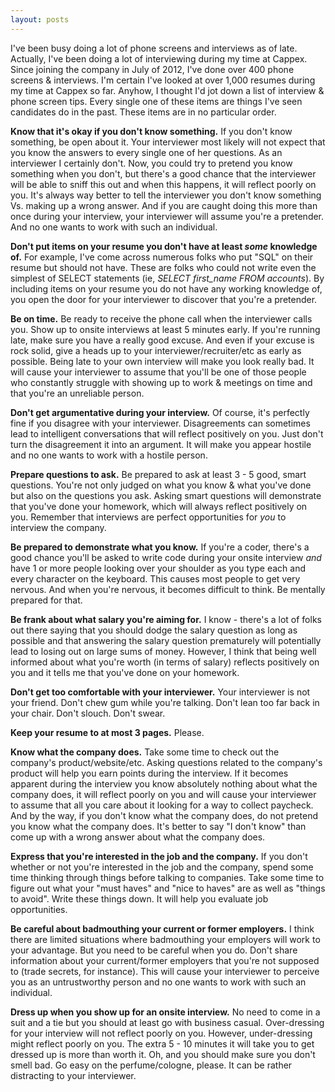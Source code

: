 ```yaml
---
layout: posts
---
```


I've been busy doing a lot of phone screens and interviews as of late.  Actually, I've been doing a lot of interviewing during my time at Cappex.  Since joining the company in July of 2012, I've done over 400 phone screens & interviews.  I'm certain I've looked at over 1,000 resumes during my time at Cappex so far.  Anyhow, I thought I'd jot down a list of interview & phone screen tips.  Every single one of these items are things I've seen candidates do in the past.  These items are in no particular order.

**Know that it's okay if you don't know something.**  If you don't know something, be open about it.  Your interviewer most likely will not expect that you know the answers to every single one of her questions.  As an interviewer I certainly don't.  Now, you could try to pretend you know something when you don't, but there's a good chance that the interviewer will be able to sniff this out and when this happens, it will reflect poorly on you.  It's always way better to tell the interviewer you don't know something Vs. making up a wrong answer.  And if you are caught doing this more than once during your interview, your interviewer will assume you're a pretender.  And no one wants to work with such an individual.

**Don't put items on your resume you don't have at least *some* knowledge of.**  For example, I've come across numerous folks who put "SQL" on their resume but should not have.  These are folks who could not write even the simplest of SELECT statements (ie, *SELECT first_name FROM accounts*).  By including items on your resume you do not have any working knowledge of, you open the door for your interviewer to discover that you're a pretender.

**Be on time.**  Be ready to receive the phone call when the interviewer calls you.  Show up to onsite interviews at least 5 minutes early.  If you're running late, make sure you have a really good excuse.  And even if your excuse is rock solid, give a heads up to your interviewer/recruiter/etc as early as possible.  Being late to your own interview will make you look really bad.  It will cause your interviewer to assume that you'll be one of those people who constantly struggle with showing up to work & meetings on time and that you're an unreliable person.

**Don't get argumentative during your interview.**  Of course, it's perfectly fine if you disagree with your interviewer.  Disagreements can sometimes lead to intelligent conversations that will reflect positively on you.  Just don't turn the disagreement it into an argument.  It will make you appear hostile and no one wants to work with a hostile person.

**Prepare questions to ask.**  Be prepared to ask at least 3 - 5 good, smart questions.  You're not only judged on what you know & what you've done but also on the questions you ask.  Asking smart questions will demonstrate that you've done your homework, which will always reflect positively on you.  Remember that interviews are perfect opportunities for *you* to interview the company.

**Be prepared to demonstrate what you know.**  If you're a coder, there's a good chance you'll be asked to write code during your onsite interview *and* have 1 or more people looking over your shoulder as you type each and every character on the keyboard.  This causes most people to get very nervous.  And when you're nervous, it becomes difficult to think.  Be mentally prepared for that.

**Be frank about what salary you're aiming for.**  I know - there's a lot of folks out there saying that you should dodge the salary question as long as possible and that answering the salary question prematurely will potentially lead to losing out on large sums of money.  However, I think that being well informed about what you're worth (in terms of salary) reflects positively on you and it tells me that you've done on your homework.

**Don't get too comfortable with your interviewer.**  Your interviewer is not your friend.  Don't chew gum while you're talking.  Don't lean too far back in your chair.  Don't slouch.  Don't swear.

**Keep your resume to at most 3 pages.**  Please.

**Know what the company does.**  Take some time to check out the company's product/website/etc.  Asking questions related to the company's product will help you earn points during the interview.  If it becomes apparent during the interview you know absolutely nothing about what the company does, it will reflect poorly on you and will cause your interviewer to assume that all you care about it looking for a way to collect paycheck.  And by the way, if you don't know what the company does, do not pretend you know what the company does.  It's better to say "I don't know" than come up with a wrong answer about what the company does.

**Express that you're interested in the job and the company.**  If you don't whether or not you're interested in the job and the company, spend some time thinking through things before talking to companies.  Take some time to figure out what your "must haves" and "nice to haves" are as well as "things to avoid".  Write these things down.  It will help you evaluate job opportunities.

**Be careful about badmouthing your current or former employers.**  I think there are limited situations where badmouthing your employers will work to your advantage.  But you need to be careful when you do.  Don't share information about your current/former employers that you're not supposed to (trade secrets, for instance).  This will cause your interviewer to perceive you as an untrustworthy person and no one wants to work with such an individual.

**Dress up when you show up for an onsite interview.**  No need to come in a suit and a tie but you should at least go with business casual.  Over-dressing for your interview will not reflect poorly on you.  However, under-dressing might reflect poorly on you.  The extra 5 - 10 minutes it will take you to get dressed up is more than worth it.  Oh, and you should make sure you don't smell bad.  Go easy on the perfume/cologne, please.  It can be rather distracting to your interviewer.
